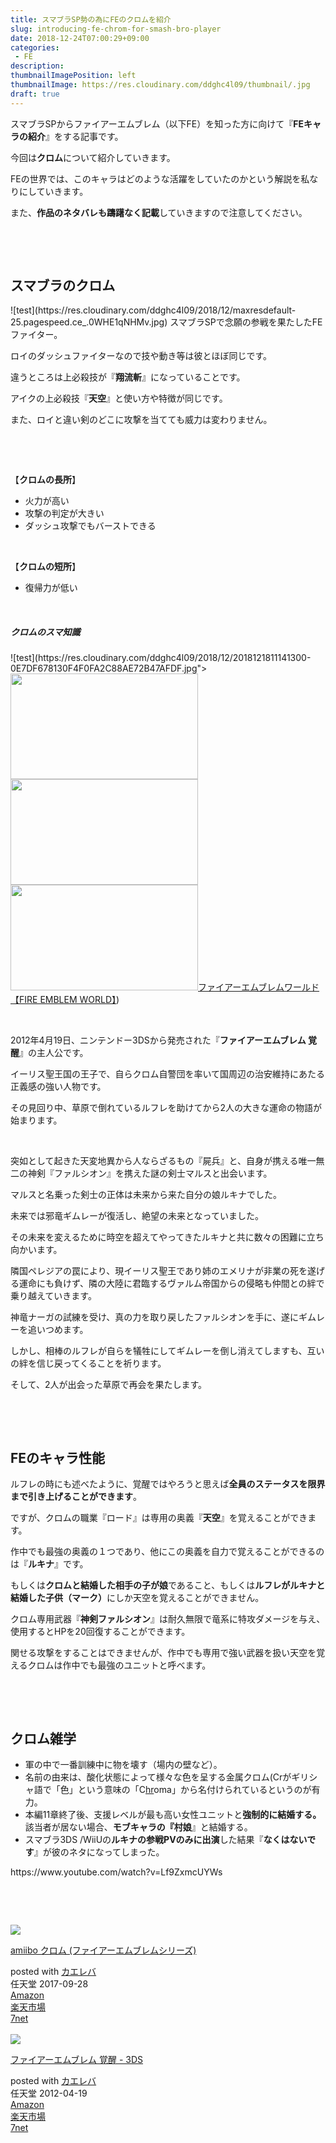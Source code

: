 ```yaml
---
title: スマブラSP勢の為にFEのクロムを紹介
slug: introducing-fe-chrom-for-smash-bro-player
date: 2018-12-24T07:00:29+09:00
categories: 
 - FE
description: 
thumbnailImagePosition: left
thumbnailImage: https://res.cloudinary.com/ddghc4l09/thumbnail/.jpg
draft: true
---
```


<!--more-->

スマブラSPからファイアーエムブレム（以下FE）を知った方に向けて『<strong>FEキャラの紹介</strong>』をする記事です。

今回は<strong>クロム</strong>について紹介していきます。

FEの世界では、このキャラはどのような活躍をしていたのかという解説を私なりにしていきます。

また、<strong>作品のネタバレも躊躇なく記載</strong>していきますので注意してください。

&nbsp;

&nbsp;
<h2>スマブラのクロム</h2>
![test](https://res.cloudinary.com/ddghc4l09/2018/12/maxresdefault-25.pagespeed.ce_.0WHE1qNHMv.jpg)
スマブラSPで念願の参戦を果たしたFEファイター。

ロイのダッシュファイターなので技や動き等は彼とほぼ同じです。

違うところは上必殺技が『<strong>翔流斬</strong>』になっていることです。

アイクの上必殺技『<strong>天空</strong>』と使い方や特徴が同じです。

また、ロイと違い剣のどこに攻撃を当てても威力は変わりません。

&nbsp;

&nbsp;

【<strong>クロムの長所</strong>】
<ul>
 	<li>火力が高い</li>
 	<li>攻撃の判定が大きい</li>
 	<li>ダッシュ攻撃でもバーストできる</li>
</ul>
&nbsp;

【<strong>クロムの短所</strong>】
<ul>
 	<li>復帰力が低い</li>
</ul>
&nbsp;
<h5>クロムのスマ知識</h5>
![test](https://res.cloudinary.com/ddghc4l09/2018/12/2018121811141300-0E7DF678130F4F0FA2C88AE72B47AFDF.jpg"><img class="alignnone size-medium wp-image-1619" src="https://hackheatharu.xyz/wp-content/uploads/2018/12/2018121811141300-0E7DF678130F4F0FA2C88AE72B47AFDF-300x169.jpg" alt="" width="300" height="169" /></a><a href="https://hackheatharu.xyz/wp-content/uploads/2018/12/2018121811392200-0E7DF678130F4F0FA2C88AE72B47AFDF.jpg"><img class="alignnone size-medium wp-image-1620" src="https://hackheatharu.xyz/wp-content/uploads/2018/12/2018121811392200-0E7DF678130F4F0FA2C88AE72B47AFDF-300x169.jpg" alt="" width="300" height="169" /></a><a href="https://hackheatharu.xyz/wp-content/uploads/2018/12/2018121811392400-0E7DF678130F4F0FA2C88AE72B47AFDF.jpg"><img class="alignnone size-medium wp-image-1621" src="https://hackheatharu.xyz/wp-content/uploads/2018/12/2018121811392400-0E7DF678130F4F0FA2C88AE72B47AFDF-300x169.jpg" alt="" width="300" height="169" /></a><a href="https://hackheatharu.xyz/wp-content/uploads/2018/12/2018121811393300-0E7DF678130F4F0FA2C88AE72B47AFDF.jpg)
&nbsp;

&nbsp;
<h2>FEのクロム</h2>
![test](https://res.cloudinary.com/ddghc4l09/2018/12/canva-photo-editor-5.png)
(画像引用：<a href="https://www.nintendo.co.jp/fe/characters/detail/marth04.html">ファイアーエムブレムワールド【FIRE EMBLEM WORLD】</a>)

&nbsp;

2012年4月19日、ニンテンドー3DSから発売された『<strong>ファイアーエムブレム 覚醒</strong>』の主人公です。

イーリス聖王国の王子で、自らクロム自警団を率いて国周辺の治安維持にあたる正義感の強い人物です。

その見回り中、草原で倒れているルフレを助けてから2人の大きな運命の物語が始まります。

&nbsp;

突如として起きた天変地異から人ならざるもの『屍兵』と、自身が携える唯一無二の神剣『ファルシオン』を携えた謎の剣士マルスと出会います。

マルスと名乗った剣士の正体は未来から来た自分の娘ルキナでした。

未来では邪竜ギムレーが復活し、絶望の未来となっていました。

その未来を変えるために時空を超えてやってきたルキナと共に数々の困難に立ち向かいます。

隣国ペレジアの罠により、現イーリス聖王であり姉のエメリナが非業の死を遂げる運命にも負けず、隣の大陸に君臨するヴァルム帝国からの侵略も仲間との絆で乗り越えていきます。

神竜ナーガの試練を受け、真の力を取り戻したファルシオンを手に、遂にギムレーを追いつめます。

しかし、相棒のルフレが自らを犠牲にしてギムレーを倒し消えてしますも、互いの絆を信じ戻ってくることを祈ります。

そして、2人が出会った草原で再会を果たします。

&nbsp;

&nbsp;
<h2>FEのキャラ性能</h2>
ルフレの時にも述べたように、覚醒ではやろうと思えば<strong>全員のステータスを限界まで引き上げることができます</strong>。

ですが、クロムの職業『ロード』は専用の奥義『<strong>天空</strong>』を覚えることができます。

作中でも最強の奥義の１つであり、他にこの奥義を自力で覚えることができるのは『<strong>ルキナ</strong>』です。

もしくは<strong>クロムと結婚した相手の子が娘</strong>であること、もしくは<strong>ルフレがルキナと結婚した子供（マーク）</strong>にしか天空を覚えることができません。

クロム専用武器『<strong>神剣ファルシオン</strong>』は耐久無限で竜系に特攻ダメージを与え、使用するとHPを20回復することができます。

関せる攻撃をすることはできませんが、作中でも専用で強い武器を扱い天空を覚えるクロムは作中でも最強のユニットと呼べます。

&nbsp;

&nbsp;
<h2>クロム雑学</h2>
<ul>
 	<li>軍の中で一番訓練中に物を壊す（場内の壁など）。</li>
 	<li>名前の由来は、酸化状態によって様々な色を呈する金属クロム(Crがギリシャ語で「色」という意味の「C<a class="auto" href="https://dic.nicovideo.jp/a/hr">hr</a>oma」から名付けられているというのが有力。</li>
 	<li>本編11章終了後、支援レベルが最も高い女性ユニットと<strong>強制的に結婚する。
</strong>該当者が居ない場合、<strong>モブキャラの『村娘</strong>』と結婚する。</li>
 	<li>スマブラ3DS /WiiUの<strong>ルキナの参戦PVのみに出演</strong>した結果『<strong>なくはないです</strong>』が彼のネタになってしまった。</li>
</ul>
https://www.youtube.com/watch?v=Lf9ZxmcUYWs

&nbsp;

&nbsp;
<div class="cstmreba">
<div class="kaerebalink-box">
<div class="kaerebalink-image"><a href="https://www.amazon.co.jp/exec/obidos/ASIN/B0721RRW9R/25haruhiro03-22/" target="_blank" rel="noopener noreferrer"><img style="border: none;" src="https://images-fe.ssl-images-amazon.com/images/I/41S3t4QPqrL._SL160_.jpg" /></a></div>
<div class="kaerebalink-info">
<div class="kaerebalink-name">

<a href="https://www.amazon.co.jp/exec/obidos/ASIN/B0721RRW9R/25haruhiro03-22/" target="_blank" rel="noopener noreferrer">amiibo クロム (ファイアーエムブレムシリーズ)</a>
<div class="kaerebalink-powered-date">posted with <a href="https://kaereba.com" target="_blank" rel="nofollow noopener noreferrer">カエレバ</a></div>
</div>
<div class="kaerebalink-detail">任天堂 2017-09-28</div>
<div class="kaerebalink-link1">
<div class="shoplinkamazon"><a href="https://www.amazon.co.jp/gp/search?keywords=%E3%82%A2%E3%83%9F%E3%83%BC%E3%83%9C&amp;__mk_ja_JP=%E3%82%AB%E3%82%BF%E3%82%AB%E3%83%8A&amp;tag=25haruhiro03-22" target="_blank" rel="noopener noreferrer">Amazon</a></div>
<div class="shoplinkrakuten"><a href="https://hb.afl.rakuten.co.jp/hgc/1730931b.950d586a.1730931c.3750f6cc/?pc=https%3A%2F%2Fsearch.rakuten.co.jp%2Fsearch%2Fmall%2F%25E3%2582%25A2%25E3%2583%259F%25E3%2583%25BC%25E3%2583%259C%2F-%2Ff.1-p.1-s.1-sf.0-st.A-v.2%3Fx%3D0%26scid%3Daf_ich_link_urltxt%26m%3Dhttp%3A%2F%2Fm.rakuten.co.jp%2F" target="_blank" rel="noopener noreferrer">楽天市場</a></div>
<div class="shoplinkseven"><a href="https://px.a8.net/svt/ejp?a8mat=2ZTYSR+4W8BUA+2N1Y+BW8O2&amp;a8ejpredirect=http%3A%2F%2F7af-ent.omni7.jp%2Frelay%2Faffiliate%2FentranceProcess.do%3Furl%3Dhttp%253A%252F%252F7net.omni7.jp%252Fsearch%252F%253Fkeyword%253D%2525E3%252582%2525A2%2525E3%252583%25259F%2525E3%252583%2525BC%2525E3%252583%25259C%2526searchKeywordFlg%253D1" target="_blank" rel="noopener noreferrer">7net</a><img src="https://www17.a8.net/0.gif?a8mat=2ZTYSR+4W8BUA+2N1Y+BW8O2" alt="" width="1" height="1" border="0" /></div>
</div>
</div>
<div class="booklink-footer"></div>
</div>
</div>
&nbsp;
<div class="cstmreba">
<div class="kaerebalink-box">
<div class="kaerebalink-image"><a href="https://www.amazon.co.jp/exec/obidos/ASIN/B006QGGOGQ/25haruhiro03-22/" target="_blank" rel="noopener noreferrer"><img style="border: none;" src="https://images-fe.ssl-images-amazon.com/images/I/61v5L4egaXL._SL160_.jpg" /></a></div>
<div class="kaerebalink-info">
<div class="kaerebalink-name">

<a href="https://www.amazon.co.jp/exec/obidos/ASIN/B006QGGOGQ/25haruhiro03-22/" target="_blank" rel="noopener noreferrer">ファイアーエムブレム 覚醒 - 3DS</a>
<div class="kaerebalink-powered-date">posted with <a href="https://kaereba.com" target="_blank" rel="nofollow noopener noreferrer">カエレバ</a></div>
</div>
<div class="kaerebalink-detail">任天堂 2012-04-19</div>
<div class="kaerebalink-link1">
<div class="shoplinkamazon"><a href="https://www.amazon.co.jp/gp/search?keywords=%E8%A6%9A%E9%86%92&amp;__mk_ja_JP=%E3%82%AB%E3%82%BF%E3%82%AB%E3%83%8A&amp;tag=25haruhiro03-22" target="_blank" rel="noopener noreferrer">Amazon</a></div>
<div class="shoplinkrakuten"><a href="https://hb.afl.rakuten.co.jp/hgc/1730931b.950d586a.1730931c.3750f6cc/?pc=https%3A%2F%2Fsearch.rakuten.co.jp%2Fsearch%2Fmall%2F%25E8%25A6%259A%25E9%2586%2592%2F-%2Ff.1-p.1-s.1-sf.0-st.A-v.2%3Fx%3D0%26scid%3Daf_ich_link_urltxt%26m%3Dhttp%3A%2F%2Fm.rakuten.co.jp%2F" target="_blank" rel="noopener noreferrer">楽天市場</a></div>
<div class="shoplinkseven"><a href="https://px.a8.net/svt/ejp?a8mat=2ZTYSR+4W8BUA+2N1Y+BW8O2&amp;a8ejpredirect=http%3A%2F%2F7af-ent.omni7.jp%2Frelay%2Faffiliate%2FentranceProcess.do%3Furl%3Dhttp%253A%252F%252F7net.omni7.jp%252Fsearch%252F%253Fkeyword%253D%2525E8%2525A6%25259A%2525E9%252586%252592%2526searchKeywordFlg%253D1" target="_blank" rel="noopener noreferrer">7net</a><img src="https://www17.a8.net/0.gif?a8mat=2ZTYSR+4W8BUA+2N1Y+BW8O2" alt="" width="1" height="1" border="0" /></div>
</div>
</div>
<div class="booklink-footer"></div>
</div>
</div>

